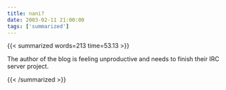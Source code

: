 ```yaml
---
title: nani?
date: 2003-02-11 21:00:00
tags: ['summarized']
---
```


{{< summarized words=213 time=53.13 >}}

The author of the blog is feeling unproductive and needs to finish their IRC server project.

{{< /summarized >}}